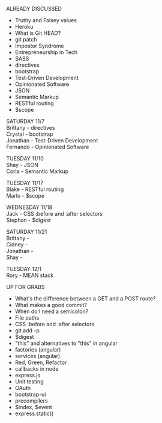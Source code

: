 ALREADY DISCUSSED
- Truthy and Falsey values
- Heroku
- What is Git HEAD?
- git patch
- Impostor Syndrome
- Entrepreneurship in Tech
- SASS
- directives
- bootstrap
- Test-Driven Development
- Opinionated Software
- JSON
- Semantic Markup
- RESTful routing
- $scope

SATURDAY 11/7  
Brittany - directives  
Crystal - bootstrap  
Jonathan - Test-Driven Development  
Fernando - Opinionated Software

TUESDAY 11/10  
Shay - JSON  
Corla - Semantic Markup

TUESDAY 11/17  
Blake - RESTful routing  
Marlo - $scope

WEDNESDAY 11/18  
Jack - CSS :before and :after selectors  
Stephan - $digest

SATURDAY 11/21  
Brittany -   
Cidney -   
Jonathan -   
Shay - 

TUESDAY 12/1  
Rory - MEAN stack

UP FOR GRABS
- What's the difference between a GET and a POST route?
- What makes a good commit?
- When do I need a semicolon?
- File paths
- CSS :before and :after selectors
- git add -p
- $digest
- "this" and alternatives to "this" in angular
- factories (angular)
- services (angular)
- Red, Green, Refactor
- callbacks in node
- express.js
- Unit testing
- OAuth
- bootstrap-ui
- precompilers
- $index, $event
- express.static()

